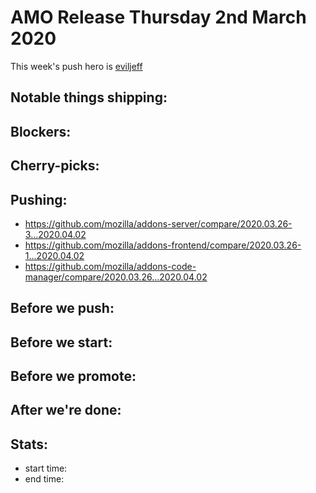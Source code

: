 # AMO Release Thursday 2nd March 2020

This week's push hero is [eviljeff](https://github.com/eviljeff)

## Notable things shipping:

## Blockers:

## Cherry-picks:

## Pushing:

- https://github.com/mozilla/addons-server/compare/2020.03.26-3...2020.04.02
- https://github.com/mozilla/addons-frontend/compare/2020.03.26-1...2020.04.02
- https://github.com/mozilla/addons-code-manager/compare/2020.03.26...2020.04.02

## Before we push:

## Before we start:

## Before we promote:

## After we're done:

## Stats:

- start time:
- end time:
